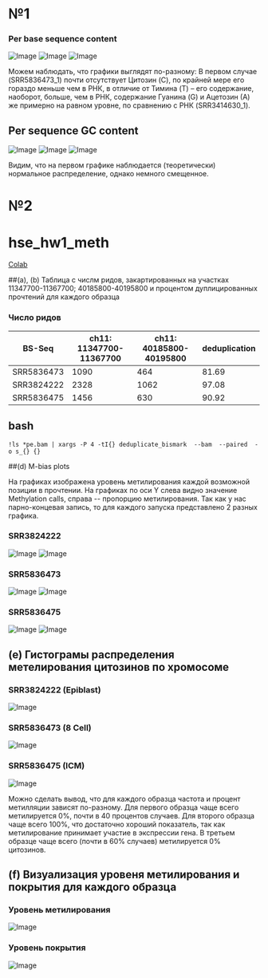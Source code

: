 # №1

### Per base sequence content
![Image](https://github.com/Vladm0z/hse_hw1_meth/blob/main/data/Pbsc%2073_1.png)
![Image](https://github.com/Vladm0z/hse_hw1_meth/blob/main/data/Pbsc%2073_2.png)
![Image](https://github.com/Vladm0z/hse_hw1_meth/blob/main/data/Pbsc%20old.png)

Можем наблюдать, что графики выглядят по-разному:
В первом случае (SRR5836473_1) почти отсутствует Цитозин (C), по крайней мере его гораздо меньше чем в РНК, в отличие от Тимина (T) – его содержание, наоборот, больше, чем в РНК, cодержание Гуанина (G) и Ацетозин (А) же примерно на равном уровне, по сравнению с РНК (SRR3414630_1).

## Per sequence GC content
![Image](https://github.com/Vladm0z/hse_hw1_meth/blob/main/data/PsGCc%2073_1.png)
![Image](https://github.com/Vladm0z/hse_hw1_meth/blob/main/data/PsGCc%2073_2.png)
![Image](https://github.com/Vladm0z/hse_hw1_meth/blob/main/data/PbGCc%20old.png)

Видим, что на первом графике наблюдается (теоретически) нормальное распределение, однако немного смещенное.

# №2

# hse_hw1_meth
[Colab](https://colab.research.google.com/drive/1adEVel6P7qKHvHKsaQzHZFRMijNlUubr?usp=sharing)

##(a), (b) Таблица с числм ридов, закартированных на участках 11347700-11367700; 40185800-40195800 и процентом дуплицированных прочтений для каждого образца

### Число ридов
BS-Seq | ch11: 11347700-11367700 | ch11: 40185800-40195800 | deduplication 
--- | --- | --- | ---
SRR5836473 | 1090 | 464 | 81.69
SRR3824222 | 2328 | 1062 | 97.08
SRR5836475 | 1456 | 630 | 90.92

## bash
```
!ls *pe.bam | xargs -P 4 -tI{} deduplicate_bismark  --bam  --paired  -o s_{} {}
```

##(d) M-bias plots

На графиках изображена уровень метилирования каждой возможной позиции в прочтении. На графиках по оси Y слева видно значение Methylation calls, справа -- пропорцию метилирования. Так как у нас парно-концевая запись, то для каждого запуска представлено 2 разных графика.

### SRR3824222
![Image](https://github.com/Vladm0z/hse_hw1_meth/blob/main/data/Bismark_M-bias%20Read_1_22.png)
![Image](https://github.com/Vladm0z/hse_hw1_meth/blob/main/data/Bismark_M-bias%20Read_2_22.png) 

### SRR5836473
![Image](https://github.com/Vladm0z/hse_hw1_meth/blob/main/data/Bismark_M-bias%20Read_1_73.png)
![Image](https://github.com/Vladm0z/hse_hw1_meth/blob/main/data/Bismark_M-bias%20Read_2_73.png) 

### SRR5836475
![Image](https://github.com/Vladm0z/hse_hw1_meth/blob/main/data/Bismark_M-bias%20Read_1_75.png)
![Image](https://github.com/Vladm0z/hse_hw1_meth/blob/main/data/Bismark_M-bias%20Read_2_75.png) 

## (e) Гистограмы распределения метелирования цитозинов по хромосоме
### SRR3824222 (Epiblast)
![Image](https://github.com/Vladm0z/hse_hw1_meth/blob/main/data/Epiblast.png)
### SRR5836473 (8 Cell)
![Image](https://github.com/Vladm0z/hse_hw1_meth/blob/main/data/8cell.png)
### SRR5836475 (ICM)
![Image](https://github.com/Vladm0z/hse_hw1_meth/blob/main/data/ICM.png)

Можно сделать вывод, что для каждого образца частота и процент метилляции зависят по-разному. Для первого образца чаще всего метилируется 0%, почти в 40 процентов случаев. Для второго образца чаще всего 100%, что достаточно хороший показатель, так как метилирование принимает участие в экспрессии гена. В третьем образце чаще всего (почти в 60% случаев) метилируется 0% цитозинов.

## (f) Визуализация уровеня метилирования и покрытия для каждого образца
### Уровень метилирования
![Image](https://github.com/Vladm0z/hse_hw1_meth/blob/main/data/plot_1.png)
### Уровень покрытия
![Image](https://github.com/Vladm0z/hse_hw1_meth/blob/main/data/plot_2.png)

